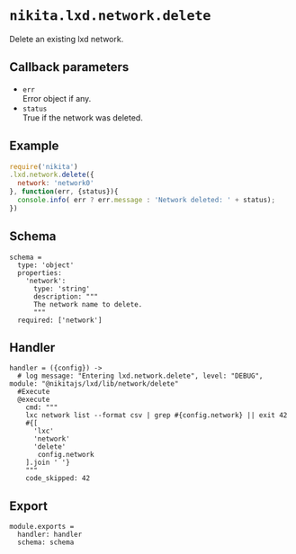 
# `nikita.lxd.network.delete`

Delete an existing lxd network.

## Callback parameters

* `err`   
  Error object if any.
* `status`   
  True if the network was deleted.

## Example

```js
require('nikita')
.lxd.network.delete({
  network: 'network0'
}, function(err, {status}){
  console.info( err ? err.message : 'Network deleted: ' + status);
})
```

## Schema

    schema =
      type: 'object'
      properties:
        'network':
          type: 'string'
          description: """
          The network name to delete.
          """
      required: ['network']

## Handler

    handler = ({config}) ->
      # log message: "Entering lxd.network.delete", level: "DEBUG", module: "@nikitajs/lxd/lib/network/delete"
      #Execute
      @execute
        cmd: """
        lxc network list --format csv | grep #{config.network} || exit 42
        #{[
          'lxc'
          'network'
          'delete'
           config.network
        ].join ' '}
        """
        code_skipped: 42

## Export

    module.exports =
      handler: handler
      schema: schema
